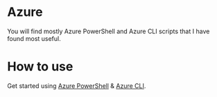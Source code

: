# Azure
You will find mostly Azure PowerShell and Azure CLI scripts that I have found most useful. 
# How to use
Get started using [Azure PowerShell](https://learn.microsoft.com/en-us/powershell/azure/get-started-azureps?view=azps-9.1.0)  &  [Azure CLI](https://learn.microsoft.com/en-us/cli/azure/get-started-with-azure-cli).

